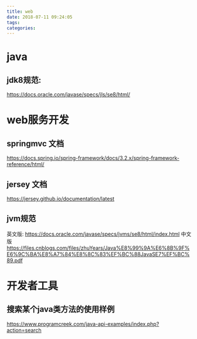 ```yaml
---
title: web
date: 2018-07-11 09:24:05
tags:
categories:
---
```

# java
## jdk8规范:
https://docs.oracle.com/javase/specs/jls/se8/html/

# web服务开发

## springmvc 文档
https://docs.spring.io/spring-framework/docs/3.2.x/spring-framework-reference/html/

## jersey 文档
https://jersey.github.io/documentation/latest

##  jvm规范
英文版:
https://docs.oracle.com/javase/specs/jvms/se8/html/index.html
中文版
https://files.cnblogs.com/files/zhuYears/Java%E8%99%9A%E6%8B%9F%E6%9C%BA%E8%A7%84%E8%8C%83%EF%BC%88JavaSE7%EF%BC%89.pdf

# 开发者工具
## 搜索某个java类方法的使用样例
https://www.programcreek.com/java-api-examples/index.php?action=search